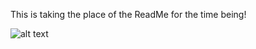 This is taking the place of the ReadMe for the time being!

![alt text](https://thumbs.dreamstime.com/b/under-construction-sign-9939879.jpg)